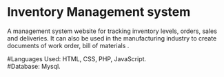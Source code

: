 # Inventory Management system  

A management system website for tracking inventory levels, orders, sales and deliveries. It can also be used in the manufacturing industry to create documents of  work order, bill of materials .

#Languages Used: HTML, CSS, PHP, JavaScript.                
#Database: Mysql. 

            

